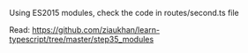 Using ES2015 modules, check the code in routes/second.ts file

Read:
https://github.com/ziaukhan/learn-typescript/tree/master/step35_modules
